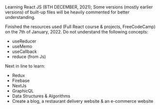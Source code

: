 Learning React JS (8TH DECEMBER, 2021);
Some versions (mostly earlier versions) of built-up files will be heavily commented for better understanding.

Finished the resources used (Full React course & projects, FreeCodeCamp) on the 7th of January, 2022. 
Do not understand the following concepts: 
- useReducer
- useMemo
- useCallback
- reduce (from Js)


Next in line to learn:
- Redux
- Firebase
- NextJs
- GraphicQL
- Data Structures & Algorithms
- Create a blog, a restaurant delivery website & an e-commerce website

